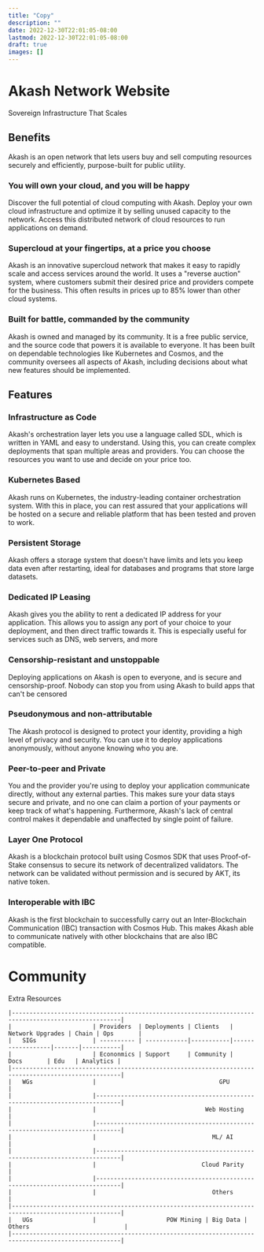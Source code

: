```yaml
---
title: "Copy"
description: ""
date: 2022-12-30T22:01:05-08:00
lastmod: 2022-12-30T22:01:05-08:00
draft: true
images: []
---
```


# Akash Network Website

Sovereign Infrastructure That Scales

## Benefits

Akash is an open network that lets users buy and sell computing resources securely and efficiently, purpose-built for public utility.

### You will own your cloud, and you will be happy

Discover the full potential of cloud computing with Akash. Deploy your own cloud infrastructure and optimize it by selling unused capacity to the network. Access this distributed network of cloud resources to run applications on demand.

### Supercloud at your fingertips, at a price you choose

Akash is an innovative supercloud network that makes it easy to rapidly scale and access services around the world. It uses a "reverse auction" system, where customers submit their desired price and providers compete for the business. This often results in prices up to 85% lower than other cloud systems.

### Built for battle, commanded by the community

Akash is owned and managed by its community. It is a free public service, and the source code that powers it is available to everyone. It has been built on dependable technologies like Kubernetes and Cosmos, and the community oversees all aspects of Akash, including decisions about what new features should be implemented.

## Features

### Infrastructure as Code

Akash's orchestration layer lets you use a language called SDL, which is written in YAML and easy to understand. Using this, you can create complex deployments that span multiple areas and providers. You can choose the resources you want to use and decide on your price too.

### Kubernetes Based

Akash runs on Kubernetes, the industry-leading container orchestration system. With this in place, you can rest assured that your applications will be hosted on a secure and reliable platform that has been tested and proven to work.

### Persistent Storage

Akash offers a storage system that doesn't have limits and lets you keep data even after restarting, ideal for databases and programs that store large datasets.

### Dedicated IP Leasing

Akash gives you the ability to rent a dedicated IP address for your application. This allows you to assign any port of your choice to your deployment, and then direct traffic towards it. This is especially useful for services such as DNS, web servers, and more

### Censorship-resistant and unstoppable

Deploying applications on Akash is open to everyone, and is secure and censorship-proof. Nobody can stop you from using Akash to build apps that can't be censored

### Pseudonymous and non-attributable

The Akash protocol is designed to protect your identity, providing a high level of privacy and security. You can use it to deploy applications anonymously, without anyone knowing who you are.

### Peer-to-peer and Private

You and the provider you're using to deploy your application communicate directly, without any external parties. This makes sure your data stays secure and private, and no one can claim a portion of your payments or keep track of what's happening. Furthermore, Akash's lack of central control makes it dependable and unaffected by single point of failure.

### Layer One Protocol

Akash is a blockchain protocol built using Cosmos SDK that uses Proof-of-Stake consensus to secure its network of decentralized validators. The network can be validated without permission and is secured by AKT, its native token.

### Interoperable with IBC

Akash is the first blockchain to successfully carry out an Inter-Blockchain Communication (IBC) transaction with Cosmos Hub. This makes Akash able to communicate natively with other blockchains that are also IBC compatible.


# Community




Extra Resources

```goat
|-----------------------------------------------------------------------------------------------------|
|                       | Providers  | Deployments | Clients   | Network Upgrades | Chain | Ops       |  
|   SIGs                | ---------- | ------------|-----------|------------------|-------|-----------|
|                       | Econonmics | Support     | Community |       Docs       | Edu   | Analytics |
|-----------------------------------------------------------------------------------------------------|
|   WGs                 |                                   GPU                                       |
|                       |-----------------------------------------------------------------------------|
|                       |                               Web Hosting                                   |
|                       |-----------------------------------------------------------------------------|
|                       |                                 ML/ AI                                      |
|                       |-----------------------------------------------------------------------------|
|                       |                              Cloud Parity                                   |
|                       |-----------------------------------------------------------------------------|
|                       |                                 Others                                      |
|-----------------------------------------------------------------------------------------------------|
|   UGs                 |                    POW Mining | Big Data | Others                           |
|-----------------------------------------------------------------------------------------------------|
```